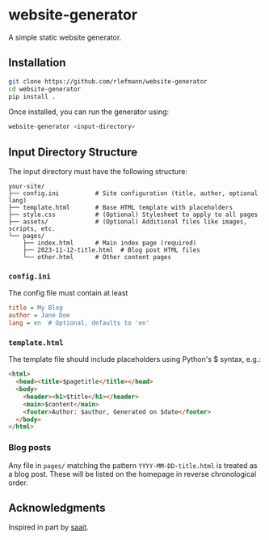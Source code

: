 # website-generator
A simple static website generator.

## Installation
```sh
git clone https://github.com/rlefmann/website-generator
cd website-generator
pip install .
```

Once installed, you can run the generator using:
```sh
website-generator <input-directory>
```

## Input Directory Structure

The input directory must have the following structure:
```
your-site/
├── config.ini          # Site configuration (title, author, optional lang)
├── template.html       # Base HTML template with placeholders
├── style.css           # (Optional) Stylesheet to apply to all pages
├── assets/             # (Optional) Additional files like images, scripts, etc.
└── pages/
    ├── index.html      # Main index page (required)
    ├── 2023-11-12-title.html  # Blog post HTML files
    └── other.html      # Other content pages
```

### `config.ini`
The config file must contain at least
```ini
title = My Blog
author = Jane Doe
lang = en  # Optional, defaults to 'en'
```

### `template.html`
The template file should include placeholders using Python's $ syntax, e.g.:
```html
<html>
  <head><title>$pagetitle</title></head>
  <body>
    <header><h1>$title</h1></header>
    <main>$content</main>
    <footer>Author: $author, Generated on $date</footer>
  </body>
</html>
```

### Blog posts
Any file in `pages/` matching the pattern `YYYY-MM-DD-title.html` is treated as a blog post.
These will be listed on the homepage in reverse chronological order.

## Acknowledgments
Inspired in part by [saait](https://codemadness.org/saait.html).
